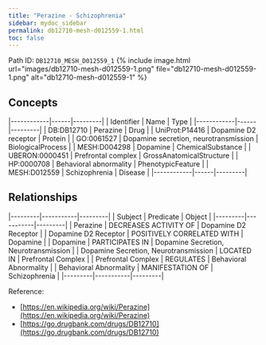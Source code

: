 ```yaml
---
title: "Perazine - Schizophrenia"
sidebar: mydoc_sidebar
permalink: db12710-mesh-d012559-1.html
toc: false 
---
```



Path ID: `DB12710_MESH_D012559_1`
{% include image.html url="images/db12710-mesh-d012559-1.png" file="db12710-mesh-d012559-1.png" alt="db12710-mesh-d012559-1" %}

## Concepts

|------------|------|---------|
| Identifier | Name | Type    |
|------------|------|---------|
| DB:DB12710 | Perazine | Drug |
| UniProt:P14416 | Dopamine D2 receptor | Protein |
| GO:0061527 | Dopamine secretion, neurotransmission | BiologicalProcess |
| MESH:D004298 | Dopamine | ChemicalSubstance |
| UBERON:0000451 | Prefrontal complex | GrossAnatomicalStructure |
| HP:0000708 | Behavioral abnormality | PhenotypicFeature |
| MESH:D012559 | Schizophrenia | Disease |
|------------|------|---------|

## Relationships

|---------|-----------|---------|
| Subject | Predicate | Object  |
|---------|-----------|---------|
| Perazine | DECREASES ACTIVITY OF | Dopamine D2 Receptor |
| Dopamine D2 Receptor | POSITIVELY CORRELATED WITH | Dopamine |
| Dopamine | PARTICIPATES IN | Dopamine Secretion, Neurotransmission |
| Dopamine Secretion, Neurotransmission | LOCATED IN | Prefrontal Complex |
| Prefrontal Complex | REGULATES | Behavioral Abnormality |
| Behavioral Abnormality | MANIFESTATION OF | Schizophrenia |
|---------|-----------|---------|

Reference: 
  - [https://en.wikipedia.org/wiki/Perazine](https://en.wikipedia.org/wiki/Perazine)
  - [https://go.drugbank.com/drugs/DB12710](https://go.drugbank.com/drugs/DB12710)
